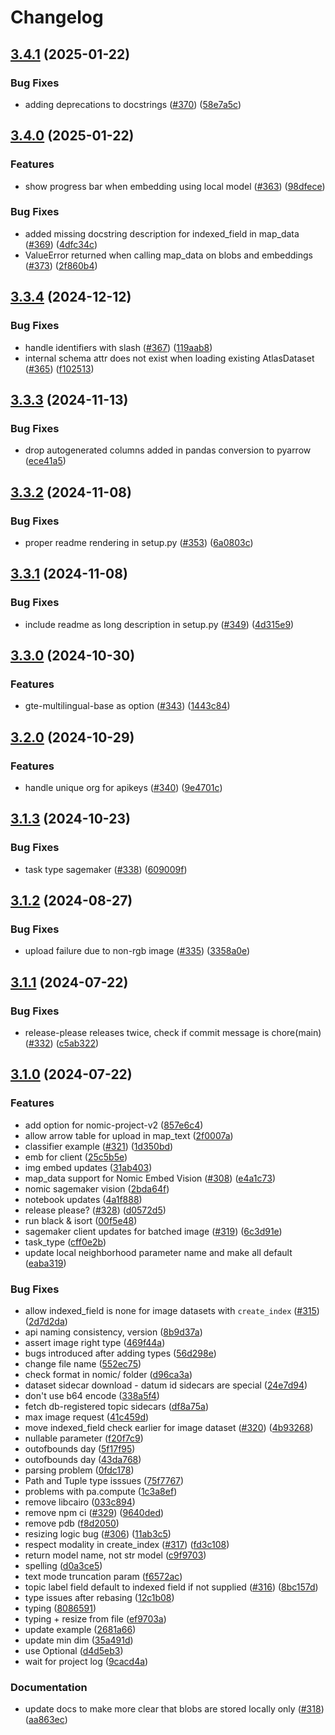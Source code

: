 # Changelog

## [3.4.1](https://github.com/nomic-ai/nomic/compare/v3.4.0...v3.4.1) (2025-01-22)


### Bug Fixes

* adding deprecations to docstrings ([#370](https://github.com/nomic-ai/nomic/issues/370)) ([58e7a5c](https://github.com/nomic-ai/nomic/commit/58e7a5ceea3bb259f4d60d04c8ccfaf0030c834d))

## [3.4.0](https://github.com/nomic-ai/nomic/compare/v3.3.4...v3.4.0) (2025-01-22)


### Features

* show progress bar when embedding using local model ([#363](https://github.com/nomic-ai/nomic/issues/363)) ([98dfece](https://github.com/nomic-ai/nomic/commit/98dfecedbbb595f04ad9aa0a7f14466e55dfeaa1))


### Bug Fixes

* added missing docstring description for indexed_field in map_data ([#369](https://github.com/nomic-ai/nomic/issues/369)) ([4dfc34c](https://github.com/nomic-ai/nomic/commit/4dfc34c65980ce3cb75e1ebba1758e701a4b1cc7))
* ValueError returned when calling map_data on blobs and embeddings ([#373](https://github.com/nomic-ai/nomic/issues/373)) ([2f860b4](https://github.com/nomic-ai/nomic/commit/2f860b474c977a64d02654dca53fae90a3624689))

## [3.3.4](https://github.com/nomic-ai/nomic/compare/v3.3.3...v3.3.4) (2024-12-12)


### Bug Fixes

* handle identifiers with slash ([#367](https://github.com/nomic-ai/nomic/issues/367)) ([119aab8](https://github.com/nomic-ai/nomic/commit/119aab8f7f62da8a2402bd6f63b9dae7e18edf4b))
* internal schema attr does not exist when loading existing AtlasDataset ([#365](https://github.com/nomic-ai/nomic/issues/365)) ([f102513](https://github.com/nomic-ai/nomic/commit/f102513a889bd6afb5be336eec16d96966f89d56))

## [3.3.3](https://github.com/nomic-ai/nomic/compare/v3.3.2...v3.3.3) (2024-11-13)


### Bug Fixes

* drop autogenerated columns added in pandas conversion to pyarrow ([ece41a5](https://github.com/nomic-ai/nomic/commit/ece41a5ddfd6f942b8c33e3a0732c7017a62401d))

## [3.3.2](https://github.com/nomic-ai/nomic/compare/v3.3.1...v3.3.2) (2024-11-08)


### Bug Fixes

* proper readme rendering in setup.py ([#353](https://github.com/nomic-ai/nomic/issues/353)) ([6a0803c](https://github.com/nomic-ai/nomic/commit/6a0803ca114a957b77b964ab5bbc2754505c5358))

## [3.3.1](https://github.com/nomic-ai/nomic/compare/v3.3.0...v3.3.1) (2024-11-08)


### Bug Fixes

* include readme as long description in setup.py ([#349](https://github.com/nomic-ai/nomic/issues/349)) ([4d315e9](https://github.com/nomic-ai/nomic/commit/4d315e913dc4776d249b63eb3030cfcefac5d22d))

## [3.3.0](https://github.com/nomic-ai/nomic/compare/v3.2.0...v3.3.0) (2024-10-30)


### Features

* gte-multilingual-base as option ([#343](https://github.com/nomic-ai/nomic/issues/343)) ([1443c84](https://github.com/nomic-ai/nomic/commit/1443c8418528207c63d5a1a8d1c3151f4fd99d64))

## [3.2.0](https://github.com/nomic-ai/nomic/compare/v3.1.3...v3.2.0) (2024-10-29)


### Features

* handle unique org for apikeys ([#340](https://github.com/nomic-ai/nomic/issues/340)) ([9e4701c](https://github.com/nomic-ai/nomic/commit/9e4701cc9b8d8aa946557fd3e417e655f19699f6))

## [3.1.3](https://github.com/nomic-ai/nomic/compare/v3.1.2...v3.1.3) (2024-10-23)


### Bug Fixes

* task type sagemaker ([#338](https://github.com/nomic-ai/nomic/issues/338)) ([609009f](https://github.com/nomic-ai/nomic/commit/609009f4321e02476a645066454e6369cf68f4c4))

## [3.1.2](https://github.com/nomic-ai/nomic/compare/v3.1.1...v3.1.2) (2024-08-27)


### Bug Fixes

* upload failure due to non-rgb image ([#335](https://github.com/nomic-ai/nomic/issues/335)) ([3358a0e](https://github.com/nomic-ai/nomic/commit/3358a0e5952f863fe3c08a45c13e8d546000cdf3))

## [3.1.1](https://github.com/nomic-ai/nomic/compare/v3.1.0...v3.1.1) (2024-07-22)


### Bug Fixes

* release-please releases twice, check if commit message is chore(main) ([#332](https://github.com/nomic-ai/nomic/issues/332)) ([c5ab322](https://github.com/nomic-ai/nomic/commit/c5ab3228553669d2262bc6b20b08804382ff8a72))

## [3.1.0](https://github.com/nomic-ai/nomic/compare/v3.0.45...v3.1.0) (2024-07-22)


### Features

* add option for nomic-project-v2 ([857e6c4](https://github.com/nomic-ai/nomic/commit/857e6c489a6c6b9b639d18e58fb39b09ed30da22))
* allow arrow table for upload in map_text ([2f0007a](https://github.com/nomic-ai/nomic/commit/2f0007a02561e23b5ee4451310eb5a9b5fb3e371))
* classifier example ([#321](https://github.com/nomic-ai/nomic/issues/321)) ([1d350bd](https://github.com/nomic-ai/nomic/commit/1d350bd8e553148aad962e1126a0efff75715996))
* emb for client ([25c5b5e](https://github.com/nomic-ai/nomic/commit/25c5b5e9b7c634feabe83f308f5449c605a89b56))
* img embed updates ([31ab403](https://github.com/nomic-ai/nomic/commit/31ab40365fd50f7a4cc82c571cf0d0d654a72657))
* map_data support for Nomic Embed Vision ([#308](https://github.com/nomic-ai/nomic/issues/308)) ([e4a1c73](https://github.com/nomic-ai/nomic/commit/e4a1c73964843619ff964ef19e019e9076ab5886))
* nomic sagemaker vision ([2bda64f](https://github.com/nomic-ai/nomic/commit/2bda64f57af99adcd307f4ddfc86a309629b532a))
* notebook updates ([4a1f888](https://github.com/nomic-ai/nomic/commit/4a1f888fc4c9fd6dbf8b0de5e5b7c088716c2103))
* release please? ([#328](https://github.com/nomic-ai/nomic/issues/328)) ([d0572d5](https://github.com/nomic-ai/nomic/commit/d0572d5a37afe406c70d88fdf000cffe8fdd1512))
* run black & isort ([00f5e48](https://github.com/nomic-ai/nomic/commit/00f5e48e9bd230f571bb360a497ef487291adb79))
* sagemaker client updates for batched image ([#319](https://github.com/nomic-ai/nomic/issues/319)) ([6c3d91e](https://github.com/nomic-ai/nomic/commit/6c3d91ed723eddc0dbab5bb7ee3d0de8dbcfcf68))
* task_type ([cff0e2b](https://github.com/nomic-ai/nomic/commit/cff0e2bc2042346cfd5b1f7c9f85890b7e05b45b))
* update local neighborhood parameter name and make all default ([eaba319](https://github.com/nomic-ai/nomic/commit/eaba319fc48e7ccdd588d4826362312871bec816))


### Bug Fixes

* allow indexed_field is none for image datasets with `create_index` ([#315](https://github.com/nomic-ai/nomic/issues/315)) ([2d7d2da](https://github.com/nomic-ai/nomic/commit/2d7d2dab72e709440ce1987810bd1da0ca2b1471))
* api naming consistency, version ([8b9d37a](https://github.com/nomic-ai/nomic/commit/8b9d37accdb100fc7aa9cd645bb501acc4905f99))
* assert image right type ([469f44a](https://github.com/nomic-ai/nomic/commit/469f44a8b897013d0dd6ca7b733c7b62aa8cde1f))
* bugs introduced after adding types ([56d298e](https://github.com/nomic-ai/nomic/commit/56d298e47d229dec24f2a0fbbc597afb2648f329))
* change file name ([552ec75](https://github.com/nomic-ai/nomic/commit/552ec75e971ba8c915e44b2bee00e5685a9fc2df))
* check format in nomic/ folder ([d96ca3a](https://github.com/nomic-ai/nomic/commit/d96ca3a83fede438b0230b956e0289545be747ed))
* dataset sidecar download - datum id sidecars are special ([24e7d94](https://github.com/nomic-ai/nomic/commit/24e7d949dbba4be5beb995f3e8dd3301d3905779))
* don't use b64 encode ([338a5f4](https://github.com/nomic-ai/nomic/commit/338a5f4353cdcd360c4651b67caa2bc5ac43d946))
* fetch db-registered topic sidecars ([df8a75a](https://github.com/nomic-ai/nomic/commit/df8a75aa8740db3b33974dd3277124af48bd537d))
* max image request ([41c459d](https://github.com/nomic-ai/nomic/commit/41c459d0891b7cdb6260be30defd87d14e508861))
* move indexed_field check earlier for image dataset ([#320](https://github.com/nomic-ai/nomic/issues/320)) ([4b93268](https://github.com/nomic-ai/nomic/commit/4b932680e02ce93ae015ec1a9df132e679495c93))
* nullable parameter ([f20f7c9](https://github.com/nomic-ai/nomic/commit/f20f7c9387060baf98f58e5908dd532020b4ac4f))
* outofbounds day ([5f17f95](https://github.com/nomic-ai/nomic/commit/5f17f95aff74f5658ba67800959cb48e326625b6))
* outofbounds day ([43da768](https://github.com/nomic-ai/nomic/commit/43da7685dd8442fe1a1c1407e4c5de8e705c333c))
* parsing problem ([0fdc178](https://github.com/nomic-ai/nomic/commit/0fdc178ab120ca221418253c1af33047961f8aec))
* Path and Tuple type isssues ([75f7767](https://github.com/nomic-ai/nomic/commit/75f7767b290b8e111757f0b777617ba2376636bf))
* problems with pa.compute ([1c3a8ef](https://github.com/nomic-ai/nomic/commit/1c3a8ef8592cc7727a6163aaf723a1f8896986c4))
* remove libcairo ([033c894](https://github.com/nomic-ai/nomic/commit/033c894c14c92532a9946c4e665259a5ccdd0774))
* remove npm ci ([#329](https://github.com/nomic-ai/nomic/issues/329)) ([9640ded](https://github.com/nomic-ai/nomic/commit/9640ded6f76febd9eb7e1fe7f8e0a34923736485))
* remove pdb ([f8d2050](https://github.com/nomic-ai/nomic/commit/f8d20508ba90bde8b3ef2f16f99fec2bae499edd))
* resizing logic bug ([#306](https://github.com/nomic-ai/nomic/issues/306)) ([11ab3c5](https://github.com/nomic-ai/nomic/commit/11ab3c5d6433adebb3b5ecbcfd8e343373c089c3))
* respect modality in create_index ([#317](https://github.com/nomic-ai/nomic/issues/317)) ([fd3c108](https://github.com/nomic-ai/nomic/commit/fd3c108925288e02d2be3cb13abb48ff0c3fb4d0))
* return model name, not str model ([c9f9703](https://github.com/nomic-ai/nomic/commit/c9f970364d13e531bc2c27b8c275e835b57e8302))
* spelling ([d0a3ce5](https://github.com/nomic-ai/nomic/commit/d0a3ce5b0ebf412d7c17afa94bebd140e4bab6f8))
* text mode truncation param ([f6572ac](https://github.com/nomic-ai/nomic/commit/f6572ac6ae645839a01023dfa14a566aea4e2096))
* topic label field default to indexed field if not supplied ([#316](https://github.com/nomic-ai/nomic/issues/316)) ([8bc157d](https://github.com/nomic-ai/nomic/commit/8bc157db8d307b403b8d301565de2ca1fda46648))
* type issues after rebasing ([12c1b08](https://github.com/nomic-ai/nomic/commit/12c1b08e9625b60857609a8652bfca12b91660cb))
* typing ([8086591](https://github.com/nomic-ai/nomic/commit/80865918677a472443aebda1642d057a9ea500d6))
* typing + resize from file ([ef9703a](https://github.com/nomic-ai/nomic/commit/ef9703a223adb1122f91627a46db6a6c976f052d))
* update example ([2681a66](https://github.com/nomic-ai/nomic/commit/2681a667fca739f9bfe7728def3963cf5ca7c7dc))
* update min dim ([35a491d](https://github.com/nomic-ai/nomic/commit/35a491de1de769797ceb3d987728e7a14168c50c))
* use Optional ([d4d5eb3](https://github.com/nomic-ai/nomic/commit/d4d5eb3d046afc7ae1ba6763a2dd3ad6f430bb7e))
* wait for project log ([9cacd4a](https://github.com/nomic-ai/nomic/commit/9cacd4a5ff0fe1cc077cd57e2d7e7297ed399d66))


### Documentation

* update docs to make more clear that blobs are stored locally only ([#318](https://github.com/nomic-ai/nomic/issues/318)) ([aa863ec](https://github.com/nomic-ai/nomic/commit/aa863ecac7c315398559d9c8d7f5a558b2ca8837))
